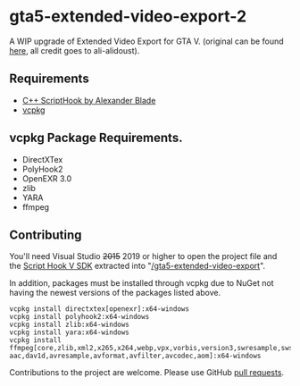 # gta5-extended-video-export-2

A WIP upgrade of Extended Video Export for GTA V. (original can be found [here](https://github.com/ali-alidoust/gta5-extended-video-export), all credit goes to ali-alidoust).

## Requirements

* [C++ ScriptHook by Alexander Blade](http://www.dev-c.com/gtav/scripthookv/)
* [vcpkg](https://vcpkg.io/)

## vcpkg Package Requirements.

* DirectXTex
* PolyHook2
* OpenEXR 3.0
* zlib
* YARA
* ffmpeg

## Contributing

You'll need Visual Studio ~~2015~~ 2019 or higher to open the project file and the [Script Hook V SDK](http://www.dev-c.com/gtav/scripthookv/) extracted into "[/gta5-extended-video-export](/gta5-extended-video-export)".

In addition, packages must be installed through vcpkg due to NuGet not having the newest versions of the packages listed above.

```
vcpkg install directxtex[openexr]:x64-windows
vcpkg install polyhook2:x64-windows
vcpkg install zlib:x64-windows
vcpkg install yara:x64-windows
vcpkg install ffmpeg[core,zlib,xml2,x265,x264,webp,vpx,vorbis,version3,swresample,swscale,speex,soxr,snappy,sdl2,opus,postproc,openjpeg,opengl,opencl,nvcodec,mp3lame,lzma,ilbc,iconv,gpl,freetype,fribidi,fontconfig,ffprobe,ffmpeg,fdk-aac,dav1d,avresample,avformat,avfilter,avcodec,aom]:x64-windows
```

Contributions to the project are welcome. Please use GitHub [pull requests](https://help.github.com/articles/using-pull-requests/).


